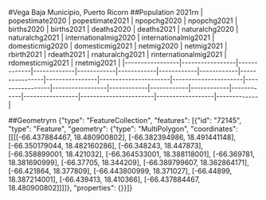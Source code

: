 #Vega Baja Municipio, Puerto Ricorn
##Population 2021rn
| popestimate2020 | popestimate2021 | npopchg2020 | npopchg2021 | births2020 | births2021 | deaths2020 | deaths2021 | naturalchg2020 | naturalchg2021 | internationalmig2020 | internationalmig2021 | domesticmig2020 | domesticmig2021 | netmig2020 | netmig2021 | rbirth2021 | rdeath2021 | rnaturalchg2021 | rinternationalmig2021 | rdomesticmig2021 | rnetmig2021 |
|-----------------|-----------------|-------------|-------------|------------|------------|------------|------------|----------------|----------------|----------------------|----------------------|-----------------|-----------------|------------|------------|------------|------------|-----------------|-----------------------|------------------|-------------|

##Geometryrn
{"type": "FeatureCollection", "features": [{"id": "72145", "type": "Feature", "geometry": {"type": "MultiPolygon", "coordinates": [[[[-66.437884467, 18.480900802], [-66.382394986, 18.491441148], [-66.350179044, 18.482160286], [-66.348243, 18.447873], [-66.358899001, 18.421032], [-66.364533001, 18.388118001], [-66.369781, 18.381690999], [-66.37705, 18.344209], [-66.389799607, 18.362864171], [-66.421864, 18.377809], [-66.443800999, 18.371027], [-66.44899, 18.387214001], [-66.439413, 18.410366], [-66.437884467, 18.480900802]]]]}, "properties": {}}]}
